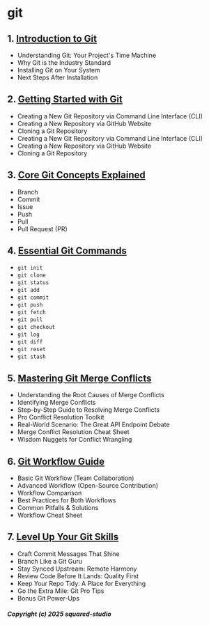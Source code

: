 # git
## 1. [Introduction to Git](git/chapter_00001.md)
  - Understanding Git: Your Project's Time Machine
  - Why Git is the Industry Standard
  - Installing Git on Your System
  - Next Steps After Installation
## 2. [Getting Started with Git](git/chapter_00002.md)
  - Creating a New Git Repository via Command Line Interface (CLI)
  - Creating a New Repository via GitHub Website
  - Cloning a Git Repository
  - Creating a New Git Repository via Command Line Interface (CLI)
  - Creating a New Repository via GitHub Website
  - Cloning a Git Repository
## 3. [Core Git Concepts Explained](git/chapter_00003.md)
  - Branch
  - Commit
  - Issue
  - Push
  - Pull
  - Pull Request (PR)
## 4. [Essential Git Commands](git/chapter_00004.md)
  - `git init`
  - `git clone`
  - `git status`
  - `git add`
  - `git commit`
  - `git push`
  - `git fetch`
  - `git pull`
  - `git checkout`
  - `git log`
  - `git diff`
  - `git reset`
  - `git stash`
## 5. [Mastering Git Merge Conflicts](git/chapter_00005.md)
  - Understanding the Root Causes of Merge Conflicts
  - Identifying Merge Conflicts
  - Step-by-Step Guide to Resolving Merge Conflicts
  - Pro Conflict Resolution Toolkit
  - Real-World Scenario: The Great API Endpoint Debate
  - Merge Conflict Resolution Cheat Sheet
  - Wisdom Nuggets for Conflict Wrangling
## 6. [Git Workflow Guide](git/chapter_00006.md)
  - Basic Git Workflow (Team Collaboration)
  - Advanced Workflow (Open-Source Contribution)
  - Workflow Comparison
  - Best Practices for Both Workflows
  - Common Pitfalls & Solutions
  - Workflow Cheat Sheet
## 7. [Level Up Your Git Skills](git/chapter_00007.md)
  - Craft Commit Messages That Shine
  - Branch Like a Git Guru
  - Stay Synced Upstream: Remote Harmony
  - Review Code Before It Lands: Quality First
  - Keep Your Repo Tidy: A Place for Everything
  - Go the Extra Mile: Git Pro Tips
  - Bonus Git Power-Ups

##### Copyright (c) 2025 squared-studio

